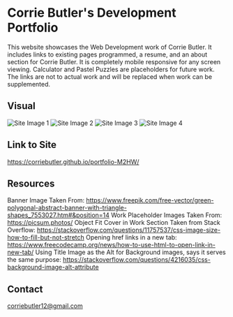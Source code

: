 # Corrie Butler's Development Portfolio

This website showcases the Web Development work of Corrie Butler. It includes links to existing pages programmed, a resume, and an about section for Corrie Butler. It is completely mobile responsive for any screen viewing.
Calculator and Pastel Puzzles are placeholders for future work. The links are not to actual work and will be replaced when work can be supplemented.

## Visual

![Site Image 1](https://user-images.githubusercontent.com/84928781/134030377-b635eb1b-dce0-4442-9b90-aa65f14c2051.png)
![Site Image 2](https://user-images.githubusercontent.com/84928781/134030574-4fbee10e-1fda-4c7d-ada3-b33856c8a4b0.png)
![Site Image 3](https://user-images.githubusercontent.com/84928781/134031537-0abed3cd-580d-4d69-9210-5e5cae0e0487.png)
![Site Image 4](https://user-images.githubusercontent.com/84928781/134031576-a9783bf9-42e2-4a5e-afe5-1698800d4803.png)



## Link to Site
https://corriebutler.github.io/portfolio-M2HW/

## Resources
Banner Image Taken From: https://www.freepik.com/free-vector/green-polygonal-abstract-banner-with-triangle-shapes_7553027.htm#&position=14
Work Placeholder Images Taken From: https://picsum.photos/
Object Fit Cover in Work Section Taken from Stack Overflow: https://stackoverflow.com/questions/11757537/css-image-size-how-to-fill-but-not-stretch
Opening href links in a new tab: https://www.freecodecamp.org/news/how-to-use-html-to-open-link-in-new-tab/
Using Title Image as the Alt for Background images, says it serves the same purpose: https://stackoverflow.com/questions/4216035/css-background-image-alt-attribute

## Contact
corriebutler12@gmail.com
